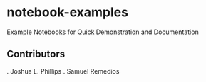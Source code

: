 # notebook-examples
Example Notebooks for Quick Demonstration and Documentation

Contributors
------------
. Joshua L. Phillips
. Samuel Remedios

